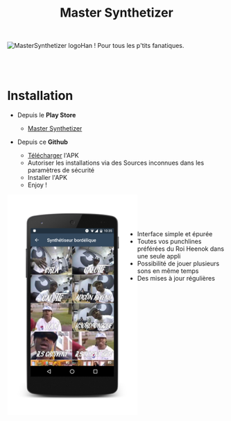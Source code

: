 <h1 align="center">
  Master Synthetizer
</h1>
<br>

<img src="https://github.com/SebastienBenazet/MasterSynthetizer/blob/master/app/src/main/res/mipmap-xhdpi/ic_launcher.png"
 alt="MasterSynthetizer logo" title="Heenok" align="left" /> Han ! Pour tous les p'tits fanatiques.
<br>
<br>
<br>
<br>

# Installation
- Depuis le **Play Store** 
    * [Master Synthetizer](https://play.google.com/store/apps/details?id=com.kitbass.mastersynthetizer)

- Depuis ce **Github**
    * [Télécharger](https://github.com/SebastienBenazet/MasterSynthetizer/releases) l'APK
    * Autoriser les installations via des Sources inconnues dans les paramètres de sécurité
    * Installer l'APK
    * Enjoy !

<img src="https://github.com/SebastienBenazet/MasterSynthetizer/blob/master/HeenokDemo.png"
 alt="MasterSynthetizer Demo" title="HeenokDemo" align="left" width="300" /> 
 <br>
 <br>
 <br>
 <br> 
 - Interface simple et épurée
 - Toutes vos punchlines préférées du Roi Heenok dans une seule appli 
 - Possibilité de jouer plusieurs sons en même temps
 - Des mises à jour régulières
